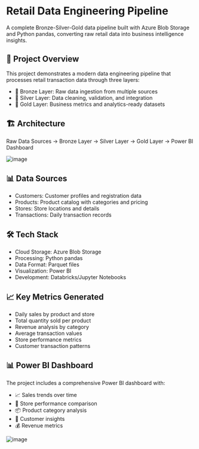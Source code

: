 # Retail Data Engineering Pipeline

A complete Bronze-Silver-Gold data pipeline built with Azure Blob Storage and Python pandas, converting raw retail data into business intelligence insights.

## 🎯 Project Overview

This project demonstrates a modern data engineering pipeline that processes retail transaction data through three layers:

* 🥉 Bronze Layer: Raw data ingestion from multiple sources
* 🥈 Silver Layer: Data cleaning, validation, and integration
* 🥇 Gold Layer: Business metrics and analytics-ready datasets

## 🏗️ Architecture
Raw Data Sources → Bronze Layer → Silver Layer → Gold Layer → Power BI Dashboard
     
![image](https://github.com/user-attachments/assets/d190107e-ac1d-429c-8aeb-b26898750953)

     
## 📊 Data Sources

* Customers: Customer profiles and registration data
* Products: Product catalog with categories and pricing
* Stores: Store locations and details
* Transactions: Daily transaction records

## 🛠️ Tech Stack

* Cloud Storage: Azure Blob Storage
* Processing: Python pandas
* Data Format: Parquet files
* Visualization: Power BI
* Development: Databricks/Jupyter Notebooks

## 📈 Key Metrics Generated

* Daily sales by product and store
* Total quantity sold per product
* Revenue analysis by category
* Average transaction values
* Store performance metrics
* Customer transaction patterns


## 📊 Power BI Dashboard

The project includes a comprehensive Power BI dashboard with:

* 📈 Sales trends over time
* 🏪 Store performance comparison
* 📦 Product category analysis
* 🎯 Customer insights
* 💰 Revenue metrics

![image](https://github.com/user-attachments/assets/de575e86-3d73-4fbe-b3b1-d2377e535c7d)
